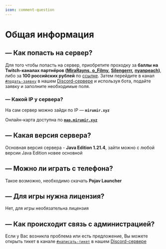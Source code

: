 ```yaml
---
icon: comment-question
---
```


# Общая информация

## — Как попасть на сервер?

Для того чтобы попасть на сервер, приобретите проходку за **баллы на Twitch-каналах партнёров (**[**MiraRayns**](https://twitch.tv/MiraRayns)**,**[ **o\_Filmy**](https://twitch.tv/o_filmy)**,** [**Silengerrr**](https://twitch.tv/silengerrr)**,** [**nyanpeach**](https://twitch.tv/nyanpeach)**)**, либо за **100 российских рублей** по [ссылке](https://www.donationalerts.com/r/mirarayns). Затем перейдите в канал [`#подать-заявку`](https://discord.gg/G8ZSRQ7nBA) в нашем [Discord-сервере](https://discord.gg/qwguraexUX) и используя бота, подайте заявку и заполните необходимые поля.

### — Какой IP у сервера?

На сам сервер можно зайди по IP — **`mirumir.xyz`**

Онлайн-карта доступна по [**`map.mirumir.xyz`**](https://map.mirumir.xyz/)

## — Какая версия сервера?

Основная версия сервера - **Java Edition 1.21.4**, зайти можно с любой версии Java Edition новее основной

## — Можно ли играть с телефона?

Такое возможно, необходимо скачать **Pojav Launcher**

## — Для игры нужна лицензия?

Нет, для игры необязательна лицензия

## — Как происходит связь с администрацией?

Если у Вас возникла проблема или есть предложение, Вы можете открыть тикет в канале [`#написать-тикет`](https://discord.gg/Pk9acraXUD) в нашем [Discord-сервере](https://discord.gg/qwguraexUX)
